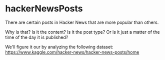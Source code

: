 # hackerNewsPosts
There are certain posts in Hacker News that are more popular than others. 

Why is that? Is it the content? Is it the post type? Or is it just a matter of the time of the day it is published?

We'll figure it our by analyzing the following dataset: https://www.kaggle.com/hacker-news/hacker-news-posts/home
